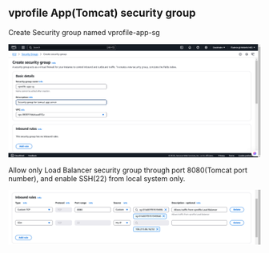## vprofile App(Tomcat) security group

Create Security group named vprofile-app-sg

 ![app Security group](https://github.com/Kizhakkekkara-Vishnu-Vijayan/vprofile-aws-deployment/blob/master/AWS-Console-SS-All/vprofile-app-sg-first.png)

Allow only Load Balancer security group through port 8080(Tomcat port number), and enable SSH(22) from local system only.

 ![app Security group](https://github.com/Kizhakkekkara-Vishnu-Vijayan/vprofile-aws-deployment/blob/master/AWS-Console-SS-All/vprofile-app-sg-second.png)
